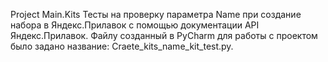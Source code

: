 Project Main.Kits
Тесты на проверку параметра Name при создание набора в Яндекс.Прилавок с помощью документации API Яндекс.Прилавок. Файлу созданный в PyCharm для работы с проектом было задано название: Сraete_kits_name_kit_test.py.
